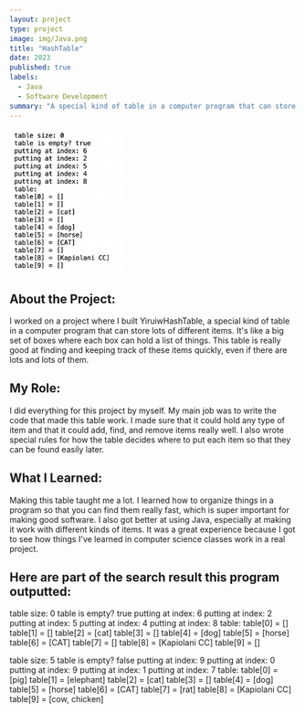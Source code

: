 ```yaml
---
layout: project
type: project
image: img/Java.png
title: "HashTable"
date: 2023
published: true
labels:
  - Java
  - Software Development
summary: "A special kind of table in a computer program that can store lots of different items."
---
```


<div class="text-center p-4">
  <img width="200px" src="../img/HashTable.png" class="img-thumbnail" >
</div>

## About the Project:
I worked on a project where I built YiruiwHashTable<T>, a special kind of table in a computer program that can store lots of different items. It's like a big set of boxes where each box can hold a list of things. This table is really good at finding and keeping track of these items quickly, even if there are lots and lots of them.

## My Role:
I did everything for this project by myself. My main job was to write the code that made this table work. I made sure that it could hold any type of item and that it could add, find, and remove items really well. I also wrote special rules for how the table decides where to put each item so that they can be found easily later.

## What I Learned:
Making this table taught me a lot. I learned how to organize things in a program so that you can find them really fast, which is super important for making good software. I also got better at using Java, especially at making it work with different kinds of items. It was a great experience because I got to see how things I've learned in computer science classes work in a real project.

## Here are part of the search result this program outputted:
table size: 0
table is empty? true
putting at index: 6
putting at index: 2
putting at index: 5
putting at index: 4
putting at index: 8
table: 
table[0] = []
table[1] = []
table[2] = [cat]
table[3] = []
table[4] = [dog]
table[5] = [horse]
table[6] = [CAT]
table[7] = []
table[8] = [Kapiolani CC]
table[9] = []

table size: 5
table is empty? false
putting at index: 9
putting at index: 0
putting at index: 9
putting at index: 1
putting at index: 7
table: 
table[0] = [pig]
table[1] = [elephant]
table[2] = [cat]
table[3] = []
table[4] = [dog]
table[5] = [horse]
table[6] = [CAT]
table[7] = [rat]
table[8] = [Kapiolani CC]
table[9] = [cow, chicken]
